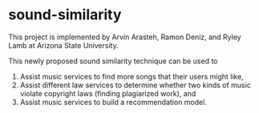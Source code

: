 # sound-similarity

This project is implemented by Arvin Arasteh, Ramon Deniz, and Ryley Lamb at Arizona State University.

This newly proposed sound similarity technique can be used to 
1) Assist music services to find more songs that their users might like, 
2) Assist different law services to determine whether two kinds of music violate copyright laws (finding plagiarized work), and 
3) Assist music services to build a recommendation model.
